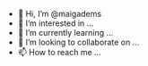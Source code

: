 - 👋 Hi, I’m @maigadems
- 👀 I’m interested in ...
- 🌱 I’m currently learning ...
- 💞️ I’m looking to collaborate on ...
- 📫 How to reach me ...

<!---
maigadems/maigadems is a ✨ special ✨ repository because its `README.md` (this file) appears on your GitHub profile.
You can click the Preview link to take a look at your changes.
--->

